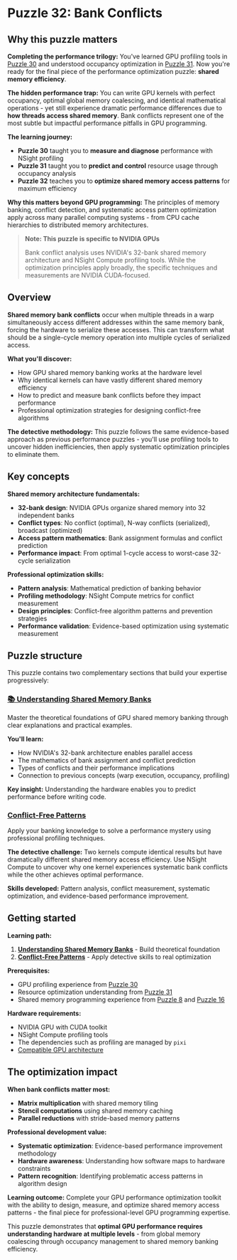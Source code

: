 # Puzzle 32: Bank Conflicts

## Why this puzzle matters

**Completing the performance trilogy:** You've learned GPU profiling tools in [Puzzle 30](../puzzle_30/puzzle_30.md) and understood occupancy optimization in [Puzzle 31](../puzzle_31/puzzle_31.md). Now you're ready for the final piece of the performance optimization puzzle: **shared memory efficiency**.

**The hidden performance trap:** You can write GPU kernels with perfect occupancy, optimal global memory coalescing, and identical mathematical operations - yet still experience dramatic performance differences due to **how threads access shared memory**. Bank conflicts represent one of the most subtle but impactful performance pitfalls in GPU programming.

**The learning journey:**
- **Puzzle 30** taught you to **measure and diagnose** performance with NSight profiling
- **Puzzle 31** taught you to **predict and control** resource usage through occupancy analysis
- **Puzzle 32** teaches you to **optimize shared memory access patterns** for maximum efficiency

**Why this matters beyond GPU programming:** The principles of memory banking, conflict detection, and systematic access pattern optimization apply across many parallel computing systems - from CPU cache hierarchies to distributed memory architectures.

> **Note: This puzzle is specific to NVIDIA GPUs**
>
> Bank conflict analysis uses NVIDIA's 32-bank shared memory architecture and NSight Compute profiling tools. While the optimization principles apply broadly, the specific techniques and measurements are NVIDIA CUDA-focused.

## Overview

**Shared memory bank conflicts** occur when multiple threads in a warp simultaneously access different addresses within the same memory bank, forcing the hardware to serialize these accesses. This can transform what should be a single-cycle memory operation into multiple cycles of serialized access.

**What you'll discover:**
- How GPU shared memory banking works at the hardware level
- Why identical kernels can have vastly different shared memory efficiency
- How to predict and measure bank conflicts before they impact performance
- Professional optimization strategies for designing conflict-free algorithms

**The detective methodology:** This puzzle follows the same evidence-based approach as previous performance puzzles - you'll use profiling tools to uncover hidden inefficiencies, then apply systematic optimization principles to eliminate them.

## Key concepts

**Shared memory architecture fundamentals:**
- **32-bank design**: NVIDIA GPUs organize shared memory into 32 independent banks
- **Conflict types**: No conflict (optimal), N-way conflicts (serialized), broadcast (optimized)
- **Access pattern mathematics**: Bank assignment formulas and conflict prediction
- **Performance impact**: From optimal 1-cycle access to worst-case 32-cycle serialization

**Professional optimization skills:**
- **Pattern analysis**: Mathematical prediction of banking behavior
- **Profiling methodology**: NSight Compute metrics for conflict measurement
- **Design principles**: Conflict-free algorithm patterns and prevention strategies
- **Performance validation**: Evidence-based optimization using systematic measurement

## Puzzle structure

This puzzle contains two complementary sections that build your expertise progressively:

### **[📚 Understanding Shared Memory Banks](./shared_memory_bank.md)**

Master the theoretical foundations of GPU shared memory banking through clear explanations and practical examples.

**You'll learn:**
- How NVIDIA's 32-bank architecture enables parallel access
- The mathematics of bank assignment and conflict prediction
- Types of conflicts and their performance implications
- Connection to previous concepts (warp execution, occupancy, profiling)

**Key insight:** Understanding the hardware enables you to predict performance before writing code.

### **[Conflict-Free Patterns](./conflict_free_patterns.md)**

Apply your banking knowledge to solve a performance mystery using professional profiling techniques.

**The detective challenge:** Two kernels compute identical results but have dramatically different shared memory access efficiency. Use NSight Compute to uncover why one kernel experiences systematic bank conflicts while the other achieves optimal performance.

**Skills developed:** Pattern analysis, conflict measurement, systematic optimization, and evidence-based performance improvement.

## Getting started

**Learning path:**
1. **[Understanding Shared Memory Banks](./shared_memory_bank.md)** - Build theoretical foundation
2. **[Conflict-Free Patterns](./conflict_free_patterns.md)** - Apply detective skills to real optimization

**Prerequisites:**
- GPU profiling experience from [Puzzle 30](../puzzle_30/puzzle_30.md)
- Resource optimization understanding from [Puzzle 31](../puzzle_31/puzzle_31.md)
- Shared memory programming experience from [Puzzle 8](../puzzle_08/puzzle_08.md) and [Puzzle 16](../puzzle_16/puzzle_16.md)

**Hardware requirements:**
- NVIDIA GPU with CUDA toolkit
- NSight Compute profiling tools
- The dependencies such as profiling are managed by `pixi`
- [Compatible GPU architecture](https://docs.modular.com/max/packages/#gpu-compatibility)

## The optimization impact

**When bank conflicts matter most:**
- **Matrix multiplication** with shared memory tiling
- **Stencil computations** using shared memory caching
- **Parallel reductions** with stride-based memory patterns

**Professional development value:**
- **Systematic optimization**: Evidence-based performance improvement methodology
- **Hardware awareness**: Understanding how software maps to hardware constraints
- **Pattern recognition**: Identifying problematic access patterns in algorithm design

**Learning outcome:** Complete your GPU performance optimization toolkit with the ability to design, measure, and optimize shared memory access patterns - the final piece for professional-level GPU programming expertise.

This puzzle demonstrates that **optimal GPU performance requires understanding hardware at multiple levels** - from global memory coalescing through occupancy management to shared memory banking efficiency.
